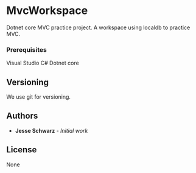 # MvcWorkspace

Dotnet core MVC practice project.  A workspace using localdb to practice MVC.


### Prerequisites

Visual Studio C#
Dotnet core

## Versioning

We use git for versioning.

## Authors

* **Jesse Schwarz** - *Initial work*


## License

None
